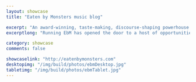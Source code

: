```yaml
---
layout: showcase
title: "Eaten by Monsters music blog"

excerpt: "An award-winning, taste-making, discourse-shaping powerhouse (albeit in a very specific niche)."
excerptlong: "Running EbM has opened the door to a host of opportunities; writing for Tom Robinson's Fresh On The Net blog, learning all about web publishing the hard way, and (most importantly) getting me on the press-lists for all my favourite record labels."

category: showcase
comments: false

showcaselink: "http://eatenbymonsters.com"
desktopimg: "/img/build/photos/ebmDesktop.jpg"
tabletimg: "/img/build/photos/ebmTablet.jpg"
---
```

